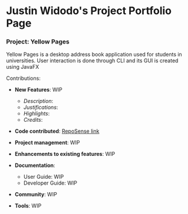 # Justin Widodo's Project Portfolio Page

### Project: Yellow Pages
Yellow Pages is a desktop address book application used for students in universities. User interaction is done through CLI and its GUI is created using JavaFX

Contributions: 
- **New Features**: WIP
	- *Description*:
	- *Justifications*:
	- *Highlights*:
	- *Credits*:

- **Code contributed**: [RepoSense link]()
    
-   **Project management**: WIP

-   **Enhancements to existing features**: WIP

-   **Documentation**:
	- User Guide: WIP
	- Developer Guide: WIP

-   **Community**: WIP

-   **Tools**: WIP

